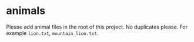 # animals

Please add animal files in the root of this project. No duplicates please. For example `lion.txt`, `mountain_lion.txt`.
